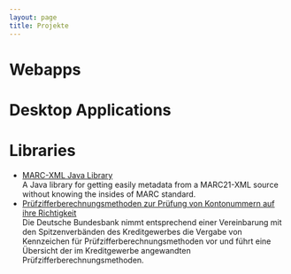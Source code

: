 ```yaml
---
layout: page
title: Projekte
---
```



# Webapps

# Desktop Applications

# Libraries

<!-- * [MARC-XML Java Library]({% link projects/libs/marc-xml.md %}) -->
* <a href="https://github.com/datazuul/marc-xml-javalib" target="_blank">MARC-XML Java Library</a><br>
  A Java library for getting easily metadata from a MARC21-XML source without knowing the insides of MARC standard.
* <a href="https://github.com/datazuul/prfzv-kontonummern" target="_blank">Prüfzifferberechnungsmethoden zur Prüfung von Kontonummern auf ihre Richtigkeit</a><br>
  Die Deutsche Bundesbank nimmt entsprechend einer Vereinbarung mit den Spitzenverbänden des Kreditgewerbes die Vergabe von Kennzeichen für Prüfzifferberechnungsmethoden vor und führt eine Übersicht der im Kreditgewerbe angewandten Prüfzifferberechnungsmethoden.